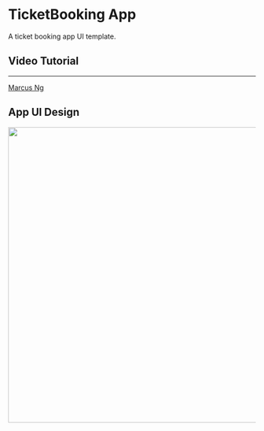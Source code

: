 # TicketBooking App 

A ticket booking app UI template.

## Video Tutorial
****
[Marcus Ng](https://youtu.be/h-igXZCCrrc)

## App UI Design

<div>
<img src="https://user-images.githubusercontent.com/51091231/196956900-7bc54548-b388-446b-91f7-4f9d8a2ce787.png" width="600"/>
</div>  